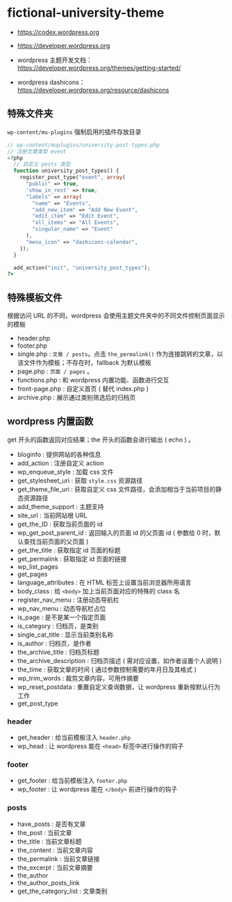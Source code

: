 # fictional-university-theme

- <https://codex.wordpress.org>
- <https://developer.wordpress.org>

- wordpress 主题开发文档：<https://developer.wordpress.org/themes/getting-started/>

- wordpress dashicons：<https://developer.wordpress.org/resource/dashicons>

## 特殊文件夹

`wp-content/mu-plugins` 强制启用的插件存放目录

```php
// wp-content/muplugins/university-post-types.php
// 注册文章类型 event
<?php
  // 自定义 posts 类型
  function university_post_types() {
    register_post_type("event", array(
      "public" => true,
      'show_in_rest' => true,
      "labels" => array(
        "name" => "Events",
        "add_new_item" => "Add New Event",
        "edit_item" => "Edit Event",
        "all_items" => "All Events",
        "singular_name" => "Event"
      ),
      "menu_icon" => "dashicons-calendar",
    ));
  }

  add_action("init", "university_post_types");
?>
```

## 特殊模板文件

根据访问 URL 的不同，wordpress 会使用主题文件夹中的不同文件控制页面显示的模板

- header.php
- footer.php
- single.php : `文章 / posts`。点击 `the_permalink()` 作为连接跳转的文章，以该文件作为模板；不存在时，fallback 为默认模板
- page.php : `页面 / pages` 。
- functions.php : 和 wordpress 内置功能、函数进行交互
- front-page.php : 自定义首页 ( 替代 index.php )
- archive.php : 展示通过类别筛选后的归档页

## wordpress 内置函数

get 开头的函数返回对应结果；the 开头的函数会进行输出 ( echo ) 。

- bloginfo : 提供网站的各种信息
- add_action : 注册自定义 action 
- wp_enqueue_style : 加载 css 文件
- get_stylesheet_uri : 获取 `style.css` 资源路径
- get_theme_file_uri : 获取自定义 css 文件路径，会添加相当于当前项目的静态资源路径
- add_theme_support : 主题支持
- site_url : 当前网站根 URL
- get_the_ID : 获取当前页面的 id
- wp_get_post_parent_id : 返回输入的页面 id 的父页面 id ( 参数给 0 时，默认查找当前页面的父页面 )
- get_the_title : 获取指定 id 页面的标题
- get_permalink : 获取指定 id 页面的链接
- wp_list_pages
- get_pages
- language_attributes : 在 HTML 标签上设置当前浏览器所用语言
- body_class : 给 `<body>` 加上当前页面对应的特殊的 class 名
- register_nav_menu : 注册动态导航栏
- wp_nav_menu : 动态导航栏占位
- is_page : 是不是某一个指定页面
- is_category : 归档页，是类别
- single_cat_title : 显示当前类别名称
- is_author : 归档页，是作者
- the_archive_title : 归档页标题
- the_archive_description : 归档页描述 ( 需对应设置，如作者设置个人说明 )
- the_time : 获取文章的时间 ( 通过参数控制需要的年月日及其格式 )
- wp_trim_words : 裁剪文章内容，可用作摘要
- wp_reset_postdata : 重置自定义查询数据，让 wordpress 重新按默认行为工作
- get_post_type

### header

- get_header : 给当前模板注入 `header.php`
- wp_head : 让 wordpress 能在 `<head>` 标签中进行操作的钩子

### footer

- get_footer : 给当前模板注入 `footer.php`
- wp_footer : 让 wordpress 能在 `</body>` 前进行操作的钩子
### posts

- have_posts : 是否有文章
- the_post : 当前文章
- the_title : 当前文章标题
- the_content : 当前文章内容
- the_permalink : 当前文章链接
- the_excerpt : 当前文章摘要
- the_author
- the_author_posts_link
- get_the_category_list : 文章类别
